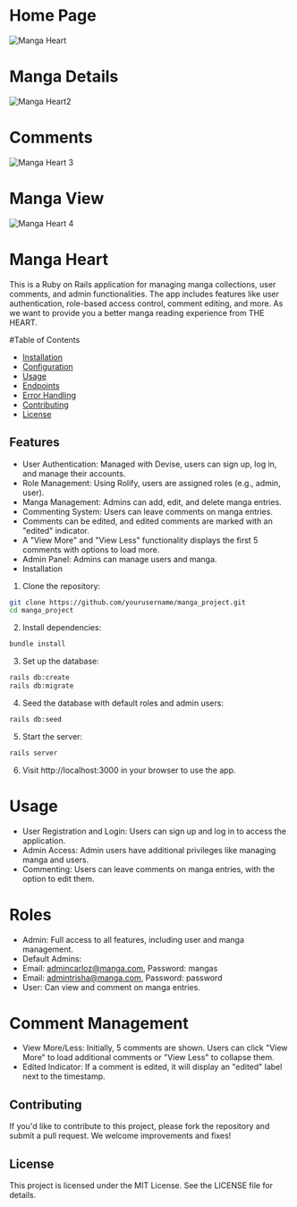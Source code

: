 # Home Page
![Manga Heart](https://media.discordapp.net/attachments/1055486048953696408/1271539536492494868/image.png?ex=66b7b4f9&is=66b66379&hm=cd1d8a5c9bb6d3a0f37ae9247397dc764761ec3a5db4888be76cc638d42c55fe&=&format=webp&quality=lossless&width=1399&height=676)
# Manga Details
![Manga Heart2](https://media.discordapp.net/attachments/1055486048953696408/1271539781775659169/image.png?ex=66b7b534&is=66b663b4&hm=375c90276ca782797a21b229fa63d54046dcbc3b2aadcd15bc7f025acc0a2ca2&=&format=webp&quality=lossless&width=1343&height=676)
# Comments
![Manga Heart 3](https://media.discordapp.net/attachments/1055486048953696408/1271540586444488786/image.png?ex=66b7b5f3&is=66b66473&hm=bb45a605ef34817d5de33ba945b69fa4c4a320170939358aecd5d44c5238ff12&=&format=webp&quality=lossless&width=1321&height=676)
# Manga View 
![Manga Heart 4](https://media.discordapp.net/attachments/1055486048953696408/1271540860932198451/image.png?ex=66b7b635&is=66b664b5&hm=8bb0aa12342066489645218237f0f23c4f655df891bf8ed4ecaf90d3c598954e&=&format=webp&quality=lossless&width=1421&height=676)

# Manga Heart
This is a Ruby on Rails application for managing manga collections, user comments, and admin functionalities. The app includes features like user authentication, role-based access control, comment editing, and more. As we want to provide you a better manga reading experience from THE HEART.

#Table of Contents
- [Installation](#installation)
- [Configuration](#configuration)
- [Usage](#usage)
- [Endpoints](#endpoints)
- [Error Handling](#error-handling)
- [Contributing](#contributing)
- [License](#license)

## Features

- User Authentication: Managed with Devise, users can sign up, log in, and manage their accounts.
- Role Management: Using Rolify, users are assigned roles (e.g., admin, user).
- Manga Management: Admins can add, edit, and delete manga entries.
- Commenting System: Users can leave comments on manga entries.
- Comments can be edited, and edited comments are marked with an "edited" indicator.
- A "View More" and "View Less" functionality displays the first 5 comments with options to load more.
- Admin Panel: Admins can manage users and manga.
- Installation

1. Clone the repository:
```bash
git clone https://github.com/yourusername/manga_project.git
cd manga_project
```
2. Install dependencies:
```bash
bundle install
```
3. Set up the database:
```bash
rails db:create
rails db:migrate
```
4. Seed the database with default roles and admin users:
```bash
rails db:seed
```
5. Start the server:
```bash
rails server
```
6. Visit http://localhost:3000 in your browser to use the app.

# Usage
- User Registration and Login: Users can sign up and log in to access the application.
- Admin Access: Admin users have additional privileges like managing manga and users.
- Commenting: Users can leave comments on manga entries, with the option to edit them.

# Roles
- Admin: Full access to all features, including user and manga management.
- Default Admins:
- Email: admincarloz@manga.com, Password: mangas
- Email: admintrisha@manga.com, Password: password
- User: Can view and comment on manga entries.

# Comment Management
- View More/Less: Initially, 5 comments are shown. Users can click "View More" to load additional comments or "View Less" to collapse them.
- Edited Indicator: If a comment is edited, it will display an "edited" label next to the timestamp.

## Contributing
If you'd like to contribute to this project, please fork the repository and submit a pull request. We welcome improvements and fixes!

## License
This project is licensed under the MIT License. See the LICENSE file for details.